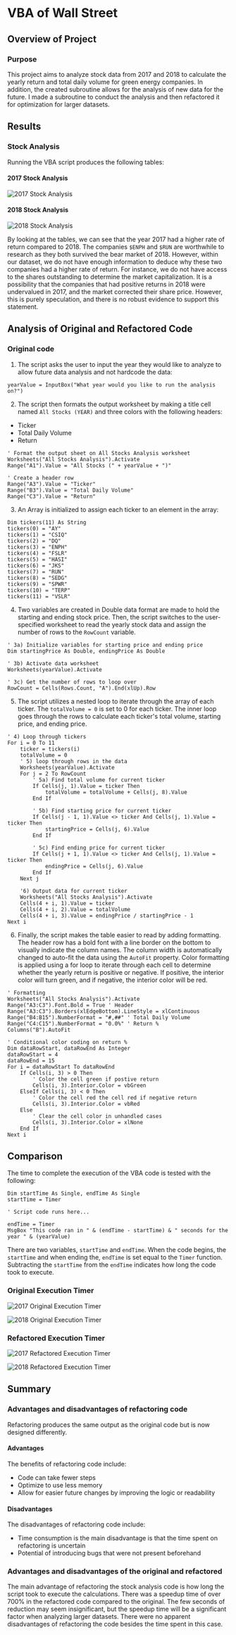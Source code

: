# VBA of Wall Street

## Overview of Project

### Purpose

This project aims to analyze stock data from 2017 and 2018 to calculate the yearly return and total daily volume for green energy companies. In addition, the created subroutine allows for the analysis of new data for the future. I made a subroutine to conduct the analysis and then refactored it for optimization for larger datasets.

## Results

### Stock Analysis

Running the VBA script produces the following tables:

#### 2017 Stock Analysis
 ![2017 Stock Analysis](Resources/VBA_Challenge_2017_Results.png)

#### 2018 Stock Analysis
 ![2018 Stock Analysis](Resources/VBA_Challenge_2018_Results.png)

By looking at the tables, we can see that the year 2017 had a higher rate of return compared to 2018. The companies `$ENPH` and `$RUN` are worthwhile to research as they both survived the bear market of 2018. However, within our dataset, we do not have enough information to deduce why these two companies had a higher rate of return. For instance, we do not have access to the shares outstanding to determine the market capitalization. It is a possibility that the companies that had positive returns in 2018 were undervalued in 2017, and the market corrected their share price. However, this is purely speculation, and there is no robust evidence to support this statement.


## Analysis of Original and Refactored Code

### Original code

1. The script asks the user to input the year they would like to analyze to allow future data analysis and not hardcode the data:

```vba
yearValue = InputBox("What year would you like to run the analysis on?")
```

2. The script then formats the output worksheet by making a title cell named `All Stocks (YEAR)` and three colors with the following headers:
- Ticker
- Total Daily Volume
- Return

```vba
' Format the output sheet on All Stocks Analysis worksheet
Worksheets("All Stocks Analysis").Activate
Range("A1").Value = "All Stocks (" + yearValue + ")"

' Create a header row
Range("A3").Value = "Ticker"
Range("B3").Value = "Total Daily Volume"
Range("C3").Value = "Return"
```

3. An Array is initialized to assign each ticker to an element in the array:

```vba
Dim tickers(11) As String
tickers(0) = "AY"
tickers(1) = "CSIQ"
tickers(2) = "DQ"
tickers(3) = "ENPH"
tickers(4) = "FSLR"
tickers(5) = "HASI"
tickers(6) = "JKS"
tickers(7) = "RUN"
tickers(8) = "SEDG"
tickers(9) = "SPWR"
tickers(10) = "TERP"
tickers(11) = "VSLR"
```

4. Two variables are created in Double data format are made to hold the starting and ending stock price. Then, the script switches to the user-specified worksheet to read the yearly stock data and assign the number of rows to the `RowCount` variable.

```vba
' 3a) Initialize variables for starting price and ending price
Dim startingPrice As Double, endingPrice As Double

' 3b) Activate data worksheet
Worksheets(yearValue).Activate

' 3c) Get the number of rows to loop over
RowCount = Cells(Rows.Count, "A").End(xlUp).Row
```

5. The script utilizes a nested loop to iterate through the array of each ticker. The `totalVolume = 0` is set to 0 for each ticker. The inner loop goes through the rows to calculate each ticker's total volume, starting price, and ending price.

```vba
' 4) Loop through tickers
For i = 0 To 11
    ticker = tickers(i)
    totalVolume = 0
    ' 5) loop through rows in the data
    Worksheets(yearValue).Activate
    For j = 2 To RowCount
        ' 5a) Find total volume for current ticker
        If Cells(j, 1).Value = ticker Then
            totalVolume = totalVolume + Cells(j, 8).Value
        End If

        ' 5b) Find starting price for current ticker
        If Cells(j - 1, 1).Value <> ticker And Cells(j, 1).Value = ticker Then
            startingPrice = Cells(j, 6).Value
        End If

        ' 5c) Find ending price for current ticker
        If Cells(j + 1, 1).Value <> ticker And Cells(j, 1).Value = ticker Then
            endingPrice = Cells(j, 6).Value
        End If
    Next j

    '6) Output data for current ticker
    Worksheets("All Stocks Analysis").Activate
    Cells(4 + i, 1).Value = ticker
    Cells(4 + i, 2).Value = totalVolume
    Cells(4 + i, 3).Value = endingPrice / startingPrice - 1
Next i
```

6. Finally, the script makes the table easier to read by adding formatting. The header row has a bold font with a line border on the bottom to visually indicate the column names. The column width is automatically changed to auto-fit the data using the `AutoFit` property. Color formatting is applied using a for loop to iterate through each cell to determine whether the yearly return is positive or negative. If positive, the interior color will turn green, and if negative, the interior color will be red.

```vba
' Formatting
Worksheets("All Stocks Analysis").Activate
Range("A3:C3").Font.Bold = True ' Header
Range("A3:C3").Borders(xlEdgeBottom).LineStyle = xlContinuous
Range("B4:B15").NumberFormat = "#,##" ' Total Daily Volume
Range("C4:C15").NumberFormat = "0.0%" ' Return %
Columns("B").AutoFit

' Conditional color coding on return %
Dim dataRowStart, dataRowEnd As Integer
dataRowStart = 4
dataRowEnd = 15
For i = dataRowStart To dataRowEnd
    If Cells(i, 3) > 0 Then
        ' Color the cell green if postive return
        Cells(i, 3).Interior.Color = vbGreen
    ElseIf Cells(i, 3) < 0 Then
        ' Color the cell red the cell red if negative return
        Cells(i, 3).Interior.Color = vbRed
    Else
        ' Clear the cell color in unhandled cases
        Cells(i, 3).Interior.Color = xlNone
    End If
Next i
```

## Comparison

The time to complete the execution of the VBA code is tested with the following:

```vba
Dim startTime As Single, endTime As Single
startTime = Timer

' Script code runs here...

endTime = Timer
MsgBox "This code ran in " & (endTime - startTime) & " seconds for the year " & (yearValue)
```

There are two variables, `startTime` and `endTime`. When the code begins, the `startTime` and when ending the, `endTime` is set equal to the `Timer` function. Subtracting the `startTime` from the `endTime` indicates how long the code took to execute.


### Original Execution Timer

 ![2017 Original Execution Timer](Resources/VBA_Challenge_Original_Time_2017.png)

 ![2018 Original Execution Timer](Resources/VBA_Challenge_Original_Time_2018.png)

### Refactored Execution Timer

![2017 Refactored Execution Timer](Resources/VBA_Challenge_Refactored_2017.png)

![2018 Refactored Execution Timer](Resources/VBA_Challenge_Refactored_2018.png)

## Summary

### Advantages and disadvantages of refactoring code

Refactoring produces the same output as the original code but is now designed differently.

#### Advantages

The benefits of refactoring code include:

* Code can take fewer steps
* Optimize to use less memory
* Allow for easier future changes by improving the logic or readability

#### Disadvantages

The disadvantages of refactoring code include:

* Time consumption is the main disadvantage is that the time spent on refactoring is uncertain
* Potential of introducing bugs that were not present beforehand

### Advantages and disadvantages of the original and refactored

The main advantage of refactoring the stock analysis code is how long the script took to execute the calculations. There was a speedup time of over 700% in the refactored code compared to the original. The few seconds of reduction may seem insignificant, but the speedup time will be a significant factor when analyzing larger datasets. There were no apparent disadvantages of refactoring the code besides the time spent in this case.
